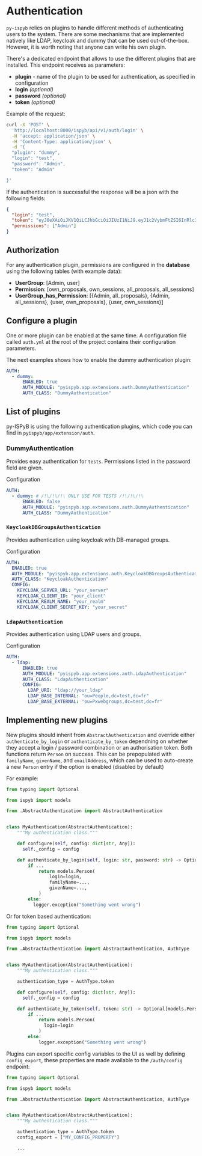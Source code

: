 # Authentication

`py-ispyb` relies on plugins to handle different methods of authenticating users to the system. There are some mechanisms that are implemented natively like LDAP, keycloak and dummy that can be used out-of-the-box. However, it is worth noting that anyone can write his own plugin.

There's a dedicated endpoint that allows to use the different plugins that are installed. This endpoint receives as parameters:

- **plugin** - name of the plugin to be used for authentication, as specified in configuration
- **login** _(optional)_
- **password** _(optional)_
- **token** _(optional)_

Example of the request:

```bash
curl -X 'POST' \
  'http://localhost:8000/ispyb/api/v1/auth/login' \
  -H 'accept: application/json' \
  -H 'Content-Type: application/json' \
  -d '{
  "plugin": "dummy",
  "login": "test",
  "password": "Admin",
  "token": "Admin"

}'
```

If the authentication is successful the response will be a json with the following fields:

```json
{
  "login": "test",
  "token": "eyJ0eXAiOiJKV1QiLCJhbGciOiJIUzI1NiJ9.eyJ1c2VybmFtZSI6InRlc3QiLCJncm91cHMiOlsiQWRtaW4iXSwicGVybWlzc2lvbnMiOlsiQWRtaW4iXSwiaWF0IjoxNjUwOTgxNjA5LCJleHAiOjE2NTA5OTk2MDl9.3Iq2lGG5RR6Gebss5qEDdASrEMwCIne2jFhaVqp91m0",
  "permissions": ["Admin"]
}
```

## Authorization

For any authentication plugin, permissions are configured in the **database** using the following tables (with example data):

- **UserGroup**: [Admin, user]
- **Permission**: [own_proposals, own_sessions, all_proposals, all_sessions]
- **UserGroup_has_Permission**: [{Admin, all_proposals}, {Admin, all_sessions}, {user, own_proposals}, {user, own_sessions}]

## Configure a plugin

One or more plugin can be enabled at the same time. A configuration file called `auth.yml` at the root of the project contains their configuration parameters.

The next examples shows how to enable the dummy authentication plugin:

```yml
AUTH:
  - dummy:
      ENABLED: true
      AUTH_MODULE: "pyispyb.app.extensions.auth.DummyAuthentication"
      AUTH_CLASS: "DummyAuthentication"
```

## List of plugins

py-ISPyB is using the following authentication plugins, which code you can find in `pyispyb/app/extension/auth`.

### DummyAuthentication

Provides easy authentication for `tests`. Permissions listed in the password field are given.

Configuration

```yml
AUTH:
  - dummy: # /!\/!\/!\ ONLY USE FOR TESTS /!\/!\/!\
      ENABLED: false
      AUTH_MODULE: "pyispyb.app.extensions.auth.DummyAuthentication"
      AUTH_CLASS: "DummyAuthentication"
```

### `KeycloakDBGroupsAuthentication`

Provides authentication using keycloak with DB-managed groups.

Configuration

```yml
AUTH:
  ENABLED: true
  AUTH_MODULE: "pyispyb.app.extensions.auth.KeycloakDBGroupsAuthentication"
  AUTH_CLASS: "KeycloakAuthentication"
  CONFIG:
    KEYCLOAK_SERVER_URL: "your_server"
    KEYCLOAK_CLIENT_ID: "your_client"
    KEYCLOAK_REALM_NAME: "your_realm"
    KEYCLOAK_CLIENT_SECRET_KEY: "your_secret"
```

### `LdapAuthentication`

Provides authentication using LDAP users and groups.

Configuration

```yml
AUTH:
  - ldap:
      ENABLED: true
      AUTH_MODULE: "pyispyb.app.extensions.auth.LdapAuthentication"
      AUTH_CLASS: "LdapAuthentication"
      CONFIG:
        LDAP_URI: "ldap://your_ldap"
        LDAP_BASE_INTERNAL: "ou=People,dc=test,dc=fr"
        LDAP_BASE_EXTERNAL: "ou=Pxwebgroups,dc=test,dc=fr"
```

## Implementing new plugins

New plugins should inherit from `AbstractAuthentication` and override either `authenticate_by_login` or `authenticate_by_token` dependning on whether they accept a login / password combination or an authorisation token. Both functions return `Person` on success. This can be prepopulated with `familyName`, `givenName`, and `emailAddress`, which can be used to auto-create a new `Person` entry if the option is enabled (disabled by default)

For example:

```python
from typing import Optional

from ispyb import models

from .AbstractAuthentication import AbstractAuthentication


class MyAuthentication(AbstractAuthentication):
    """My authentication class."""

    def configure(self, config: dict[str, Any]):
      self._config = config

    def authenticate_by_login(self, login: str, password: str) -> Optional[models.Person]:
        if ...
            return models.Person(
                login=login,
                familyName=...,
                givenName=...,
            )
        else:
          logger.exception("Something went wrong")
```

Or for token based authentication:

```python
from typing import Optional

from ispyb import models

from .AbstractAuthentication import AbstractAuthentication, AuthType


class MyAuthentication(AbstractAuthentication):
    """My authentication class."""

    authentication_type = AuthType.token

    def configure(self, config: dict[str, Any]):
      self._config = config

    def authenticate_by_token(self, token: str) -> Optional[models.Person]:
        if ...
            return models.Person(
              login=login
            )
        else:
            logger.exception("Something went wrong")
```

Plugins can export specific config variables to the UI as well by defining `config_export`, these properties are made available to the `/auth/config` endpoint:

```python
from typing import Optional

from ispyb import models

from .AbstractAuthentication import AbstractAuthentication, AuthType


class MyAuthentication(AbstractAuthentication):
    """My authentication class."""

    authentication_type = AuthType.token
    config_export = ["MY_CONFIG_PROPERTY"]

    ...
```
